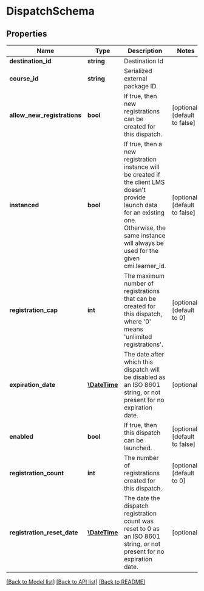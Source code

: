 # DispatchSchema

## Properties
Name | Type | Description | Notes
------------ | ------------- | ------------- | -------------
**destination_id** | **string** | Destination Id | 
**course_id** | **string** | Serialized external package ID. | 
**allow_new_registrations** | **bool** | If true, then new registrations can be created for this dispatch. | [optional] [default to false]
**instanced** | **bool** | If true, then a new registration instance will be created if the client LMS doesn&#39;t provide launch data for an existing one. Otherwise, the same instance will always be used for the given cmi.learner_id. | [optional] [default to false]
**registration_cap** | **int** | The maximum number of registrations that can be created for this dispatch, where &#39;0&#39; means &#39;unlimited registrations&#39;. | [optional] [default to 0]
**expiration_date** | [**\DateTime**](\DateTime.md) | The date after which this dispatch will be disabled as an ISO 8601 string, or not present for no expiration date. | [optional] 
**enabled** | **bool** | If true, then this dispatch can be launched. | [optional] [default to false]
**registration_count** | **int** | The number of registrations created for this dispatch. | [optional] [default to 0]
**registration_reset_date** | [**\DateTime**](\DateTime.md) | The date the dispatch registration count was reset to 0 as an ISO 8601 string, or not present for no expiration date. | [optional] 

[[Back to Model list]](../README.md#documentation-for-models) [[Back to API list]](../README.md#documentation-for-api-endpoints) [[Back to README]](../README.md)



